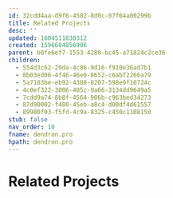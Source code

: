 ```yaml
---
id: 32cdd4aa-d9f6-4582-8d0c-07f64a00299b
title: Related Projects
desc: ''
updated: 1604511830312
created: 1596684856906
parent: b0fe6ef7-1553-4280-bc45-a71824c2ce36
children:
  - 554d3c62-29da-4c86-9d16-f910e36ad7b1
  - 8b03ed06-4f46-46e0-8652-c6abf2266a79
  - 5a7103be-eb92-4380-8207-598e9f10724c
  - 4c0ef322-3006-405c-9a66-3134dd9649a5
  - 7cdd9a74-8b8f-4564-906b-c963bed34273
  - 87d90002-f480-45eb-a8c4-d00df4d61557
  - 89980f03-f5fd-4c9a-8325-c450c1108150
stub: false
nav_order: 10
fname: dendron.pro
hpath: dendron.pro
---
```

# Related Projects

